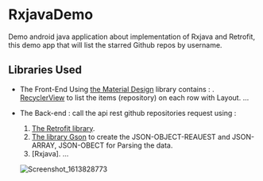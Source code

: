 # RxjavaDemo
Demo android java application about implementation of Rxjava and Retrofit, this demo app that will list the starred Github repos by username. 

##  Libraries Used
- The Front-End Using [the Material Design](https://material.io/design/) library contains : 
 . [RecyclerView](https://material.io/components/lists) to list the items (repository) on each row with Layout.
 ...<br/>
 
- The Back-end : call the api rest github repositories request using :
  1. [The Retrofit library](https://square.github.io/retrofit/).
  2. [The library Gson](https://github.com/google/gson) to create the JSON-OBJECT-REAUEST and JSON-ARRAY, JSON-OBECT for Parsing the data.
  3. [Rxjava].
  ... <br/>
  
  
  ![Screenshot_1613828773](https://user-images.githubusercontent.com/40376977/108598362-93ab6b80-738d-11eb-807a-037714061a3c.png)
